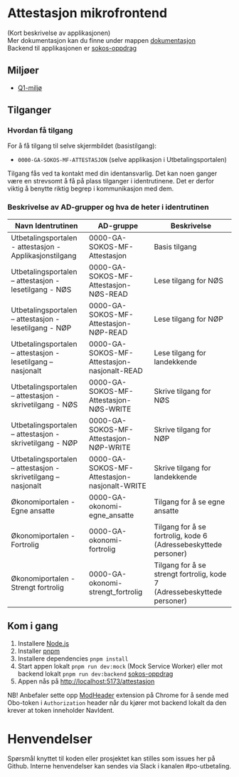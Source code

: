 # Attestasjon mikrofrontend

(Kort beskrivelse av applikasjonen)
</br>Mer dokumentasjon kan du finne under mappen [dokumentasjon](dokumentasjon)
</br>Backend til applikasjonen er [sokos-oppdrag](https://github.com/navikt/sokos-oppdrag)

## Miljøer

- [Q1-miljø](https://utbetalingsportalen.intern.dev.nav.no/attestasjon)

## Tilganger

### Hvordan få tilgang

For å få tilgang til selve skjermbildet (basistilgang):

- `0000-GA-SOKOS-MF-ATTESTASJON` (selve applikasjon i Utbetalingsportalen)

Tilgang fås ved ta kontakt med din identansvarlig. Det kan noen ganger være en strevsomt å få på plass tilganger
i identrutinene. Det er derfor viktig å benytte riktig begrep i kommunikasjon med dem.

### Beskrivelse av AD-grupper og hva de heter i identrutinen

| Navn Identrutinen                                             | AD-gruppe                                    | Beskrivelse                                                             |
| ------------------------------------------------------------- | -------------------------------------------- | ----------------------------------------------------------------------- |
| Utbetalingsportalen - attestasjon - Applikasjonstilgang       | 0000-GA-SOKOS-MF-Attestasjon                 | Basis tilgang                                                           |
| Utbetalingsportalen – attestasjon - lesetilgang - NØS         | 0000-GA-SOKOS-MF-Attestasjon-NØS-READ        | Lese tilgang for NØS                                                    |
| Utbetalingsportalen – attestasjon - lesetilgang - NØP         | 0000-GA-SOKOS-MF-Attestasjon-NØP-READ        | Lese tilgang for NØP                                                    |
| Utbetalingsportalen – attestasjon - lesetilgang – nasjonalt   | 0000-GA-SOKOS-MF-Attestasjon-nasjonalt-READ  | Lese tilgang for landekkende                                            |
| Utbetalingsportalen – attestasjon - skrivetilgang - NØS       | 0000-GA-SOKOS-MF-Attestasjon-NØS-WRITE       | Skrive tilgang for NØS                                                  |
| Utbetalingsportalen – attestasjon - skrivetilgang - NØP       | 0000-GA-SOKOS-MF-Attestasjon-NØP-WRITE       | Skrive tilgang for NØP                                                  |
| Utbetalingsportalen – attestasjon - skrivetilgang – nasjonalt | 0000-GA-SOKOS-MF-Attestasjon-nasjonalt-WRITE | Skrive tilgang for landekkende                                          |
| Økonomiportalen - Egne ansatte                                | 0000-GA-okonomi-egne_ansatte                 | Tilgang for å se egne ansatte                                           |
| Økonomiportalen - Fortrolig                                   | 0000-GA-okonomi-fortrolig                    | Tilgang for å se fortrolig, kode 6 (Adressebeskyttede personer)         |
| Økonomiportalen - Strengt fortrolig                           | 0000-GA-okonomi-strengt_fortrolig            | Tilgang for å se strengt fortrolig, kode 7 (Adressebeskyttede personer) |

## Kom i gang

1. Installere [Node.js](https://nodejs.dev/en/)
2. Installer [pnpm](https://pnpm.io/)
3. Installere dependencies `pnpm install`
4. Start appen lokalt `pnpm run dev:mock` (Mock Service Worker) eller mot backend lokalt `pnpm run dev:backend` [sokos-oppdrag](https://github.com/navikt/sokos-oppdrag)
5. Appen nås på <http://localhost:5173/attestasjon>

NB! Anbefaler sette opp [ModHeader](https://modheader.com/) extension på Chrome for å sende med Obo-token i `Authorization` header når du kjører mot backend lokalt da den krever at token inneholder NavIdent.

# Henvendelser

Spørsmål knyttet til koden eller prosjektet kan stilles som issues her på Github.
Interne henvendelser kan sendes via Slack i kanalen #po-utbetaling.
